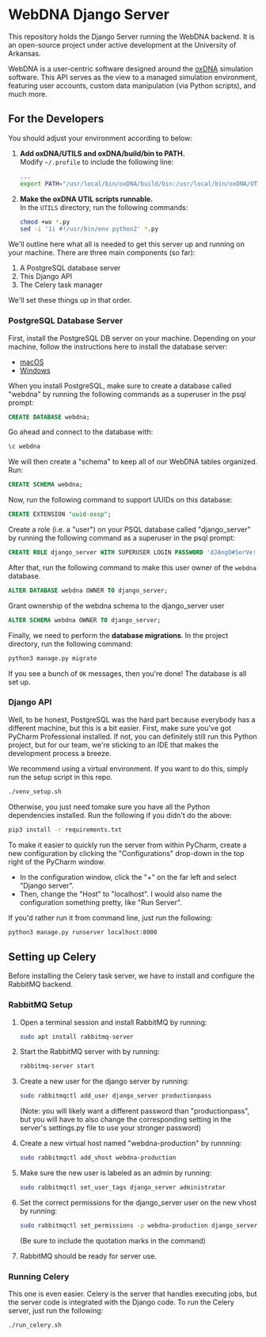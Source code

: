 # WebDNA Django Server

This repository holds the Django Server running the WebDNA backend. It is an open-source project under active development at the University of Arkansas.

WebDNA is a user-centric software designed around the [oxDNA](https://dna.physics.ox.ac.uk/index.php/Main_Page) simulation software. This API serves as the view to a managed simulation environment, featuring user accounts, custom data manipulation (via Python scripts), and much more.

## For the Developers
You should adjust your environment according to below:
1. **Add oxDNA/UTILS and oxDNA/build/bin to PATH.**<br>Modify `~/.profile` to include the following line:

    ```bash
    ...
    export PATH="/usr/local/bin/oxDNA/build/bin:/usr/local/bin/oxDNA/UTILS:$PATH"
    ```
2. **Make the oxDNA UTIL scripts runnable.**<br>In the `UTILS` directory, run the following commands:

    ```bash
    chmod +wx *.py
    sed -i '1i #!/usr/bin/env python2' *.py
    ```

We'll outline here what all is needed to get this server up and running on your machine.
There are three main components (so far):

1. A PostgreSQL database server
2. This Django API
3. The Celery task manager

We'll set these things up in that order.

### PostgreSQL Database Server

First, install the PostgreSQL DB server on your machine. Depending on your machine, follow the instructions here to install the database server:
  * [macOS](https://www.codementor.io/engineerapart/getting-started-with-postgresql-on-mac-osx-are8jcopb)
  * [Windows](https://www.postgresql.org/download/windows/)

When you install PostgreSQL, make sure to create a database called "webdna" by running the following commands as a superuser in the psql prompt:

```sql
CREATE DATABASE webdna;
```

Go ahead and connect to the database with:

```sql
\c webdna
```

We will then create a "schema" to keep all of our WebDNA tables organized. Run:

```sql
CREATE SCHEMA webdna;
```

Now, run the following command to support UUIDs on this database:

```sql
CREATE EXTENSION "uuid-ossp";
```

Create a role (i.e. a "user") on your PSQL database called "django_server" by running the following command as a superuser in the psql prompt:

```sql
CREATE ROLE django_server WITH SUPERUSER LOGIN PASSWORD 'dJAngO#SerVe!!!Pa$#!1*';
```

After that, run the following command to make this user owner of the  `webdna` database.

```sql
ALTER DATABASE webdna OWNER TO django_server;
```

Grant ownership of the webdna schema to the django_server user

```sql
ALTER SCHEMA webdna OWNER TO django_server;
```

Finally, we need to perform the **database migrations**. In the project directory, run the following command:

```bash
python3 manage.py migrate
```

If you see a bunch of `OK` messages, then you're done! The database is all set up.

### Django API
Well, to be honest, PostgreSQL was the hard part because everybody has a different machine, but this is a bit easier. First, make sure you've got PyCharm Professional installed. If not, you can definitely still run this Python project, but for our team, we're sticking to an IDE that makes the development process a breeze.

We recommend using a virtual environment. If you want to do this, simply run the setup script in this repo.

```bash
./venv_setup.sh
```

Otherwise, you just need tomake sure you have all the Python dependencies installed. Run the following if you didn't do the above:

```bash
pip3 install -r requirements.txt
```

To make it easier to quickly run the server from within PyCharm, 
create a new configuration by clicking the "Configurations" drop-down in the top right of the PyCharm window.
  * In the configuration window, click the "+" on the far left and select "Django server".
  * Then, change the "Host" to "localhost". I would also name the configuration something pretty, like "Run Server".

If you'd rather run it from command line, just run the following:

```bash
python3 manage.py runserver localhost:8000
```

## Setting up Celery

Before installing the Celery task server, we have to install and configure the RabbitMQ backend.

### RabbitMQ Setup

1. Open a terminal session and install RabbitMQ by running:

    ```bash
    sudo apt install rabbitmq-server
    ```

2. Start the RabbitMQ server with by running: 

    ```bash
    rabbitmq-server start
    ```

3. Create a new user for the django server by running:

    ```bash
    sudo rabbitmqctl add_user django_server productionpass
    ```

    (Note: you will likely want a different password than "productionpass", but you will have to also change the corresponding setting in the server's settings.py file to use your stronger password)

4. Create a new virtual host named "webdna-production" by runnning: 

    ```bash
    sudo rabbitmqctl add_vhost webdna-production
    ```

5. Make sure the new user is labeled as an admin by running:

    ```bash
    sudo rabbitmqctl set_user_tags django_server administrator
    ```

6. Set the correct permissions for the django_server user on the new vhost by running:
    ```bash
    sudo rabbitmqctl set_permissions -p webdna-production django_server ".*" ".*" ".*"
    ```
    (Be sure to include the quotation marks in the command)
7. RabbitMQ should be ready for server use.

### Running Celery

This one is even easier. Celery is the server that handles executing jobs, but the server code is integrated with the Django code. To run the Celery server, just run the following:

```bash
./run_celery.sh
```
